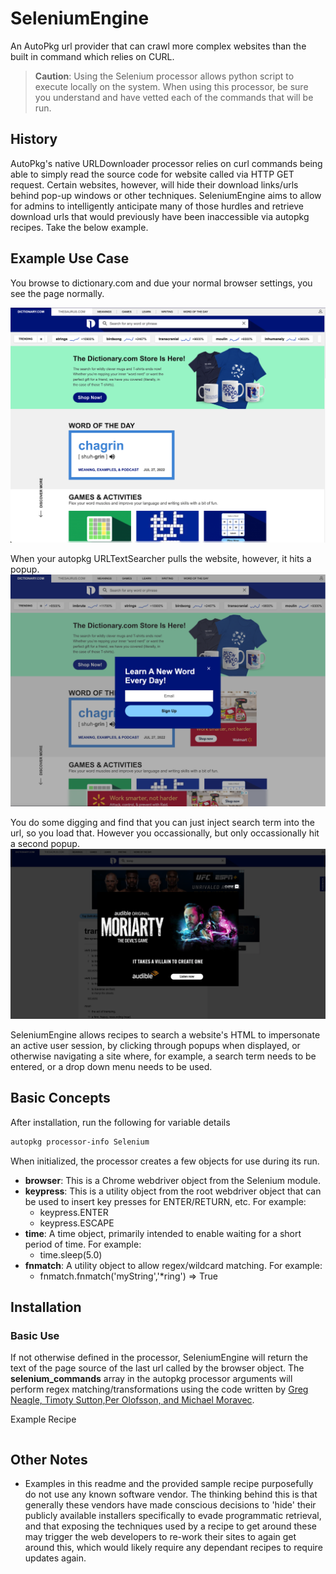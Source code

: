 # SeleniumEngine
An AutoPkg url provider that can crawl more complex websites than the built in command which relies on CURL.
&nbsp;
> **Caution**: Using the Selenium processor allows python script to execute locally on the system.  When using this processor, be sure you understand and have vetted each of the commands that will be run.

## History
AutoPkg's native URLDownloader processor relies on curl commands being able to simply read the source code for website called via HTTP GET request. Certain websites, however, will hide their download links/urls behind pop-up windows or other techniques. SeleniumEngine aims to allow for admins to intelligently anticipate many of those hurdles and retrieve download urls that would previously have been inaccessible via autopkg recipes. Take the below example.
&nbsp;

## Example Use Case
You browse to dictionary.com and due your normal browser settings, you see the page normally.

![normal-site](docs/images/site.png)

When your autopkg URLTextSearcher pulls the website, however, it hits a popup.
![site-with-popup-displayed-on-load](/docs/images/site-with-popup-on-entry.png)

You do some digging and find that you can just inject search term into the url, so you load that. However you occassionally, but only occassionally hit a second popup.
![site-with-popup](/docs/images/site-with-popup.png)

SeleniumEngine allows recipes to search a website's HTML to impersonate an active user session, by clicking through popups when displayed, or otherwise navigating a site where, for example, a search term needs to be entered, or a drop down menu needs to be used.

## Basic Concepts
After installation, run the following for variable details
```bash
autopkg processor-info Selenium
```
When initialized, the processor creates a few objects for use during its run.
- **browser**: This is a Chrome webdriver object from the Selenium module.
- **keypress**: This is a utility object from the root webdriver object that can be used to insert key presses for ENTER/RETURN, etc. For example:
	* keypress.ENTER
	* keypress.ESCAPE
- **time**: A time object, primarily intended to enable waiting for a short period of time. For example:
	* time.sleep(5.0)
- **fnmatch**: A utility object to allow regex/wildcard matching. For example:
	* fnmatch.fnmatch('myString','*ring') => True

## Installation
### Basic Use

If not otherwise defined in the processor, SeleniumEngine will return the text of the page source of the last url called by the browser object. The **selenium_commands** array in the autopkg processor arguments will perform regex matching/transformations using the code written by [Greg Neagle, Timoty Sutton,Per Olofsson, and Michael Moravec](https://github.com/autopkg/autopkg/wiki/Processor-URLTextSearcher).

Example Recipe

```xml:docs/samples/selenium-sample.recipe

```

## Other Notes
- Examples in this readme and the provided sample recipe purposefully do not use any known software vendor. The thinking behind this is that generally these vendors have made conscious decisions to 'hide' their publicly available installers specifically to evade programmatic retrieval, and that exposing the techniques used by a recipe to get around these may trigger the web developers to re-work their sites to again get around this, which would likely require any dependant recipes to require updates again.